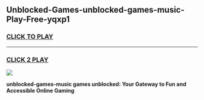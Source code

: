 
## Unblocked-Games-unblocked-games-music-Play-Free-yqxp1
<h3>
<a href="https://premium76.site?title=unblocked-games-music&ref=17A">CLICK TO PLAY</a></h3>
<hr>

<h3>
<a href="https://premium76.site?title=unblocked-games-music&ref=17A">CLICK 2 PLAY</a>
  
</h3>

<a href="https://premium76.site?title=unblocked-games-music&ref=17A"><img src="https://clearcache.store/games.png"></a>


**unblocked-games-music games unblocked: Your Gateway to Fun and Accessible Online Gaming**
